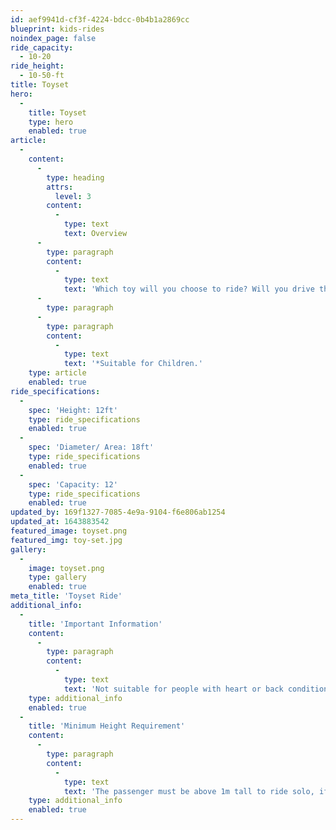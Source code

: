 ```yaml
---
id: aef9941d-cf3f-4224-bdcc-0b4b1a2869cc
blueprint: kids-rides
noindex_page: false
ride_capacity:
  - 10-20
ride_height:
  - 10-50-ft
title: Toyset
hero:
  -
    title: Toyset
    type: hero
    enabled: true
article:
  -
    content:
      -
        type: heading
        attrs:
          level: 3
        content:
          -
            type: text
            text: Overview
      -
        type: paragraph
        content:
          -
            type: text
            text: 'Which toy will you choose to ride? Will you drive the bus or saddle up on a horse there''s so much choice on this one.'
      -
        type: paragraph
      -
        type: paragraph
        content:
          -
            type: text
            text: '*Suitable for Children.'
    type: article
    enabled: true
ride_specifications:
  -
    spec: 'Height: 12ft'
    type: ride_specifications
    enabled: true
  -
    spec: 'Diameter/ Area: 18ft'
    type: ride_specifications
    enabled: true
  -
    spec: 'Capacity: 12'
    type: ride_specifications
    enabled: true
updated_by: 169f1327-7085-4e9a-9104-f6e806ab1254
updated_at: 1643883542
featured_image: toyset.png
featured_img: toy-set.jpg
gallery:
  -
    image: toyset.png
    type: gallery
    enabled: true
meta_title: 'Toyset Ride'
additional_info:
  -
    title: 'Important Information'
    content:
      -
        type: paragraph
        content:
          -
            type: text
            text: 'Not suitable for people with heart or back conditions or of a nervous disposition should avoid riding. Other medical conditions that may preclude riding include pregnancy, recent surgery, broken bones, or neck problems.'
    type: additional_info
    enabled: true
  -
    title: 'Minimum Height Requirement'
    content:
      -
        type: paragraph
        content:
          -
            type: text
            text: 'The passenger must be above 1m tall to ride solo, if under this measurement they must be accompanied by an adult.'
    type: additional_info
    enabled: true
---
```

